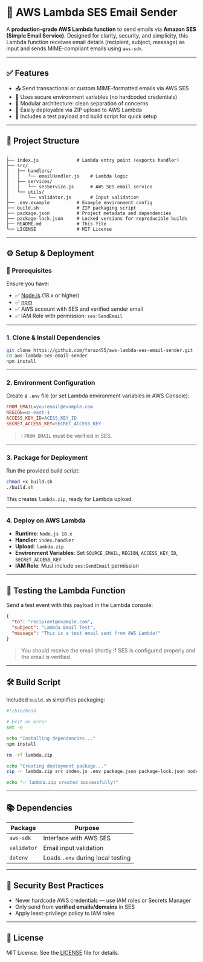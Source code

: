 # 📧 AWS Lambda SES Email Sender

A **production-grade AWS Lambda function** to send emails via **Amazon SES (Simple Email Service)**. Designed for clarity, security, and simplicity, this Lambda function receives email details (recipient, subject, message) as input and sends MIME-compliant emails using `aws-sdk`.

---

## ✅ Features

- 📤 Send transactional or custom MIME-formatted emails via AWS SES
- 🔐 Uses secure environment variables (no hardcoded credentials)
- 🧱 Modular architecture: clean separation of concerns
- 🚀 Easily deployable via ZIP upload to AWS Lambda
- 🧪 Includes a test payload and build script for quick setup

---

## 📁 Project Structure

```
.
├── index.js              # Lambda entry point (exports handler)
├── src/
│   ├── handlers/
│   │   └── emailHandler.js    # Lambda logic
│   ├── services/
│   │   └── sesService.js      # AWS SES email service
│   └── utils/
│       └── validator.js       # Input validation
├── .env.example          # Example environment config
├── build.sh              # ZIP packaging script
├── package.json          # Project metadata and dependencies
├── package-lock.json     # Locked versions for reproducible builds
├── README.md             # This file
└── LICENSE               # MIT License
```

---

## ⚙️ Setup & Deployment

### 🔧 Prerequisites

Ensure you have:

- ✅ [Node.js](https://nodejs.org/) (18.x or higher)
- ✅ [npm](https://www.npmjs.com/)
- ✅ AWS account with SES and verified sender email
- ✅ IAM Role with permission: `ses:SendEmail`

---

### 1. Clone & Install Dependencies

```bash
git clone https://github.com/faraz455/aws-lambda-ses-email-sender.git
cd aws-lambda-ses-email-sender
npm install
```

---

### 2. Environment Configuration

Create a `.env` file (or set Lambda environment variables in AWS Console):

```ini
FROM_EMAIL=youremail@example.com
REGION=us-east-1
ACCESS_KEY_ID=ACESS_KEY_ID
SECRET_ACCESS_KEY=SECRET_ACCESS_KEY
```

> ℹ️ `FROM_EMAIL` must be verified in SES.

---

### 3. Package for Deployment

Run the provided build script:

```bash
chmod +x build.sh
./build.sh
```

This creates `lambda.zip`, ready for Lambda upload.

---

### 4. Deploy on AWS Lambda

- **Runtime**: `Node.js 18.x`
- **Handler**: `index.handler`
- **Upload**: `lambda.zip`
- **Environment Variables**: Set `SOURCE_EMAIL`, `REGION`, `ACCESS_KEY_ID`, `SECRET_ACCESS_KEY`
- **IAM Role**: Must include `ses:SendEmail` permission

---

## 🧪 Testing the Lambda Function

Send a test event with this payload in the Lambda console:

```json
{
  "to": "recipient@example.com",
  "subject": "Lambda Email Test",
  "message": "This is a test email sent from AWS Lambda!"
}
```

> You should receive the email shortly if SES is configured properly and the email is verified.

---

## 🛠️ Build Script

Included `build.sh` simplifies packaging:

```bash
#!/bin/bash

# Exit on error
set -e

echo "Installing dependencies..."
npm install

rm -rf lambda.zip

echo "Creating deployment package..."
zip -r lambda.zip src index.js .env package.json package-lock.json node_modules README.md LICENSE

echo "✅ lambda.zip created successfully!"
```

---

## 📚 Dependencies

| Package     | Purpose                           |
| ----------- | --------------------------------- |
| `aws-sdk`   | Interface with AWS SES            |
| `validator` | Email input validation            |
| `dotenv`    | Loads `.env` during local testing |

---

## 🔐 Security Best Practices

- Never hardcode AWS credentials — use IAM roles or Secrets Manager
- Only send from **verified emails/domains** in SES
- Apply least-privilege policy to IAM roles

---

## 📄 License

MIT License. See the [LICENSE](./LICENSE) file for details.
